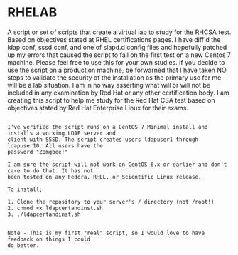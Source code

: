 # RHELAB
A script or set of scripts that create a virtual lab to study for the RHCSA test. Based on objectives stated at RHEL certifications pages.
I have diff'd the ldap.conf, sssd.conf, and one of slapd.d config files and hopefully patched up my errors that caused the script to fail on the first test on a new Centos 7 machine.
Please feel free to use this for your own studies. If you decide to use the script on a production machine, be forwarned that I have taken NO steps to validate the security of the installation as the primary use for me will be a lab situation. 
I am in no way asserting what will or will not be included in any examination by Red Hat or any other certification body. I am creating this script to help me study for the Red Hat CSA test based on objectives stated by Red Hat Enterprise Linux for their exams.

~~~~~~~~~~~~~~~~~~~~~~~~~~~~~~~~~~~~~~~~~~~~~

I've verified the script runs on a CentOS 7 Minimal install and installs a working LDAP server and 
client with SSSD. The script creates users ldapuser1 through ldapuser10. All users have the 
password "Z0mgbee!"

I am sure the script will not work on CentOS 6.x or earlier and don't care to do that. It has not 
been tested on any Fedora, RHEL, or Scientific Linux release.

To install;

1. Clone the repository to your server's / directory (not /root!)
2. chmod +x ldapcertandinst.sh
3. ./ldapcertandinst.sh


Note - This is my first "real" script, so I would love to have feedback on things I could 
do better. 

